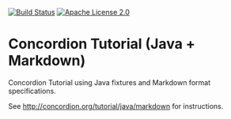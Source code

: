 [![Build Status](https://travis-ci.org/concordion/concordion-tutorial-java-markdown.svg?branch=master)](https://travis-ci.org/concordion/concordion-tutorial-java-markdown)
[![Apache License 2.0](https://img.shields.io/badge/license-Apache%202.0-blue.svg)](http://www.apache.org/licenses/LICENSE-2.0.html)

# Concordion Tutorial (Java + Markdown)
Concordion Tutorial using Java fixtures and Markdown format specifications.

See http://concordion.org/tutorial/java/markdown for instructions.
